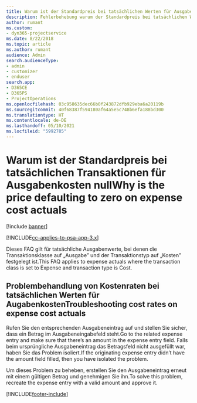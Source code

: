 ```yaml
---
title: Warum ist der Standardpreis bei tatsächlichen Werten für Ausgabenkosten null?
description: Fehlerbehebung warum der Standardpreis bei tatsächlichen Werten für Ausgabenkosten null ist.
author: rumant
ms.custom:
- dyn365-projectservice
ms.date: 8/22/2018
ms.topic: article
ms.author: rumant
audience: Admin
search.audienceType:
- admin
- customizer
- enduser
search.app:
- D365CE
- D365PS
- ProjectOperations
ms.openlocfilehash: 03c958635dec66b0f243872dfb929eba6a20119b
ms.sourcegitcommit: 40f68387f594180af64a5e5c748b6efa188bd300
ms.translationtype: HT
ms.contentlocale: de-DE
ms.lasthandoff: 05/10/2021
ms.locfileid: "5992785"
---
```

# <a name="why-is-the-price-defaulting-to-zero-on-expense-cost-actuals"></a><span data-ttu-id="d0280-103">Warum ist der Standardpreis bei tatsächlichen Transaktionen für Ausgabenkosten null</span><span class="sxs-lookup"><span data-stu-id="d0280-103">Why is the price defaulting to zero on expense cost actuals</span></span>

[!include [banner](../includes/psa-now-project-operations.md)]

[!INCLUDE[cc-applies-to-psa-app-3.x](../includes/cc-applies-to-psa-app-3x.md)]

<span data-ttu-id="d0280-104">Dieses FAQ gilt für tatsächliche Ausgabenwerte, bei denen die Transaktionsklasse auf „Ausgabe” und der Transaktionstyp auf „Kosten” festgelegt ist.</span><span class="sxs-lookup"><span data-stu-id="d0280-104">This FAQ applies to expense actuals where the transaction class is set to Expense and transaction type is Cost.</span></span>

## <a name="troubleshooting-cost-rates-on-expense-cost-actuals"></a><span data-ttu-id="d0280-105">Problembehandlung von Kostenraten bei tatsächlichen Werten für Augabenkosten</span><span class="sxs-lookup"><span data-stu-id="d0280-105">Troubleshooting cost rates on expense cost actuals</span></span>

<span data-ttu-id="d0280-106">Rufen Sie den entsprechenden Ausgabeneintrag auf und stellen Sie sicher, dass ein Betrag im Ausgabeneingabefeld steht.</span><span class="sxs-lookup"><span data-stu-id="d0280-106">Go to the related expense entry and make sure that there’s an amount in the expense entry field.</span></span> <span data-ttu-id="d0280-107">Falls beim ursprüngliche Ausgabeneintrag das Betragsfeld nicht ausgefüllt war, haben Sie das Problem isoliert.</span><span class="sxs-lookup"><span data-stu-id="d0280-107">If the originating expense entry didn’t have the amount field filled, then you have isolated the problem.</span></span>
 
<span data-ttu-id="d0280-108">Um dieses Problem zu beheben, erstellen Sie den Ausgabeneintrag erneut mit einem gültigen Betrag und genehmigen Sie ihn.</span><span class="sxs-lookup"><span data-stu-id="d0280-108">To solve this problem, recreate the expense entry with a valid amount and approve it.</span></span>


[!INCLUDE[footer-include](../includes/footer-banner.md)]